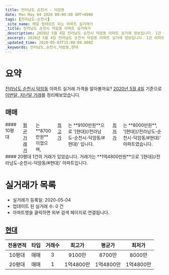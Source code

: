 ```yaml
---
title: 전라남도 순천시 - 덕암동
date: Mon May 04 2020 00:00:00 GMT+0900
tags: [전라남도-순천시]
_site_name: 매일 업데이트 되는 아파트 실거래가
_title: 전라남도 순천시 덕암동 아파트 실거래가
_description: 2020년 5월 4일 전라남도 순천시 덕암동 아파트 실거래 정보입니다. 1건 아파트 정보가 있습니다.
_excerpt: 2020년 5월 4일 전라남도 순천시 덕암동 아파트 실거래 정보입니다. 1건 아파트 정보가 있습니다.
_updated_time: 2020-05-03T15:00:00.000Z
_keywords: 전라남도,순천시,덕암동,현대
---
```





# 요약
<ins>전라남도 순천시 덕암동</ins> 아파트 실거래 가격을 알아볼까요? <ins>2020년 5월 4일</ins> 기준으로 <ins>이번달, 지난달 거래</ins>를 정리해보았습니다.

## 매매
<div class="container">
<div class="six columns" markdown="1">
#### 10평대
<ins>평균 거래가</ins>는 **8700만원**이었으며, <ins>최고가</ins>는 **9100만원**으로 '[현대](/전라남도-순천시-덕암동/#현대)' 입니다. <ins>최저가</ins>는 **8000만원**, '[현대](/전라남도-순천시-덕암동/#현대)' 아파트였습니다.
</div>
<div class="six columns" markdown="1">
#### 20평대
1건의 거래가 있었습니다. 거래가는 **1억4800만원**으로 '[현대](/전라남도-순천시-덕암동/#현대)' 아파트입니다.
</div>
</div>



# 실거래가 목록
- 실거래가 등록일: 2020-05-04
- 업데이트 된 실거래 수: 0 건
- 아파트명을 클릭하면 외부 검색 페이지로 연결됩니다.

## [현대](#현대)

|전용면적|타입|거래수|최고가|평균가|최저가|
|:---:|:---:|:---:|:---:|:---:|:---:|
|10평대|<span class="deal-type-1">매매</span>|3|9100만|8700만|8000만|
|20평대|<span class="deal-type-1">매매</span>|1|1억4800만|1억4800만|1억4800만|

<br/>



